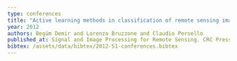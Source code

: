 ```yaml
---
type: conferences
title: "Active learning methods in classification of remote sensing images"
year: 2012
authors: Begüm Demir and Lorenzo Bruzzone and Claudio Persello
published_at: Signal and Image Processing for Remote Sensing. CRC Press - Taylor & Francis, 303-323, 2012
bibtex: /assets/data/bibtex/2012-51-conferences.bibtex 
---
```

